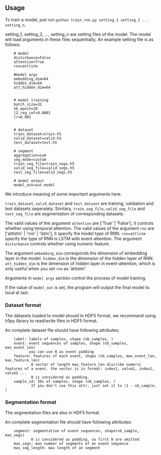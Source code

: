 ## Usage
To train a model, just run `python train_rnn.py setting_1 setting_2 ... setting_n`.

setting_1, setting_2, ..., setting_n are setting files of the model. 
The model will load arguments in these files sequentially.
An example setting file is as follows:

        # model
        disturbance=False
        attention=True
        rnn=attlstm

        #model args
        embedding_dim=64
        hidden_dim=64
        att_hidden_dim=64


        # model training 
        batch_size=32
        nb_epoch=10
        l2_reg_cof=0.0001
        lr=0.001


        # dataset
        train_dataset=train.h5
        valid_dataset=valid.h5
        test_dataset=test.h5

        # segment
        aggregation=sum
        seg_mode=custom
        train_seg_file=train_segs.h5
        valid_seg_file=valid_segs.h5
        test_seg_file=valid_segs.h5

        # model output
        model_out=out.model
        

We introduce meaning of some important arguments here.

`train_dataset`, `valid_dataset` and `test_dataset` are training, validation and test datasets seperately. 
Similary, `train_seg_file`, `valid_seg_file` and `test_seg_file` are segmentation of corresponding datasets.

The valid values of the argument `attention` are ['True' | 'False'], it controls whether using temporal attention. 
The valid values of the argument `rnn` are ['attlstm' | 'rnn' | 'lstm'], it specify the model type of RNN. `rnn=attlstm` specify the type of RNN is LSTM with event-attention.
The argument `disturbance` controls whether using numeric feature.

The argument `embedding_dim` corresponds the dimension of embedding layer in the model. `hidden_dim` is the dimension of the hidden layer of RNN. 
`att_hidden_dim` is the dimension of  hidden layer in event-attention, which is only useful when you set `rnn` as 'attlstm'.



Arguments in `model args` section control the process of model training.

If the value of `model_out` is set, the program will output the final model to local at last.

### Dataset format
The datasets loaded to model should in HDF5 format, we recommand using h5py library to read/write files in HDF5 format.

An complete dataset file should have following attributes:

        label: labels of samples, shape (nb_samples, )
        event: event sequences of samples, shape (nb_samples, max_event_len)
               you can use 0 as event padding
        feature: features of each event, shape (nb_samples, max_event_len, max_feature_len)
                A vector of length max_feature_len discribe numeric features of a event. the vector is in format: index1, value1, index2, value2 ...
                0 is considered as padding.
        sample_id: IDs of samples, shape (nb_samples, )
                If you don't use this attr, just set it to (1 - nb_sample, )

### Segmentation format
The segmentation files are also in HDF5 format.

An complete segmentation file should have following attributes:

        segment: segmentation of event sequences, shape(nb_sample, max_segs)
                0 is considered as padding, so first 0 are omitted
        max_segs: max number of segments of an event sequence
        max_seg_length: max length of an segment

















